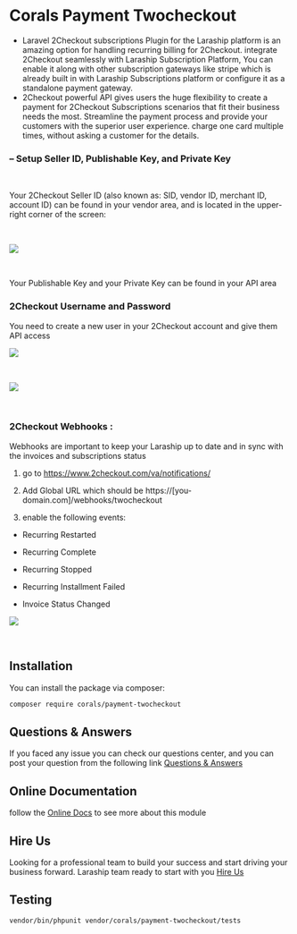 # Corals Payment Twocheckout
* Laravel 2Checkout subscriptions Plugin for the Laraship platform is an amazing option for handling recurring billing for 2Checkout. integrate 2Checkout seamlessly with Laraship Subscription Platform, You can enable it along with other subscription gateways like stripe which is already built in with Laraship Subscriptions platform or configure it as a standalone payment gateway.
* 2Checkout powerful API gives users the huge flexibility to create a payment for 2Checkout Subscriptions scenarios that fit their business needs the most. Streamline the payment process and provide your customers with the superior user experience. charge one card multiple times, without asking a customer for the details.

### – Setup Seller ID, Publishable Key, and Private Key

<p>&nbsp;</p>
Your 2Checkout Seller ID (also known as: SID, vendor ID, merchant ID, account ID) can be found in your vendor area, and is located in the upper-right corner of the screen:
<p>&nbsp;</p>

<p><img src="https://www.laraship.com/wp-content/uploads/2018/05/2checkout-merchant_id.png"></p>
<p>&nbsp;</p>

Your Publishable Key and your Private Key can be found in your API area

### 2Checkout Username and Password
You need to create a new user in your 2Checkout account and give them API access

<p><img src="https://www.laraship.com/wp-content/uploads/2018/05/2checkout-create_user.png"></p>
<p>&nbsp;</p>

<p><img src="https://www.laraship.com/wp-content/uploads/2018/05/2checkout-create_user-2.png"></p>
<p>&nbsp;</p>

### 2Checkout Webhooks :
Webhooks are important to keep your Laraship up to date and in sync with the invoices and subscriptions status

1. go to https://www.2checkout.com/va/notifications/

2. Add 
  Global URL which should be https://[you-domain.com]/webhooks/twocheckout

3. enable the following events:

- Recurring Restarted

- Recurring Complete

- Recurring Stopped

- Recurring Installment Failed

- Invoice Status Changed

<p><img src="https://www.laraship.com/wp-content/uploads/2018/05/2checkout-webhooks.png"></p>
<p>&nbsp;</p>




## Installation

You can install the package via composer:

```bash
composer require corals/payment-twocheckout
```

## Questions & Answers
If you faced any issue you can check our questions center, and you can post your question from the following link
[Questions & Answers](https://www.laraship.com/laraship-questions/)  

## Online Documentation 
follow the [Online Docs](https://www.laraship.com/docs/laraship/payment-modules/2checkout-configuration/) to see more about this module 


## Hire Us
Looking for a professional team to build your success and start driving your business forward.
Laraship team ready to start with you [Hire Us](https://www.laraship.com/contact)


## Testing

```bash
vendor/bin/phpunit vendor/corals/payment-twocheckout/tests 
```
